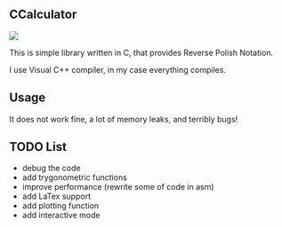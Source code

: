 ## CCalculator 

![](https://img.shields.io/static/v1?label=Language&message=C&color=BLUE&style=flat-square&logo=appveyor)

This is simple library written in C, that provides Reverse Polish Notation.

I use Visual C++ compiler, in my case everything compiles.

## Usage
It does not work fine, a lot of memory leaks, and terribly bugs!
## TODO List
- debug the code
- add trygonometric functions
- improve performance (rewrite some of code in asm)
- add LaTex support
- add plotting function
- add interactive mode 